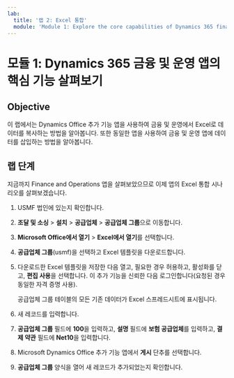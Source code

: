 ```yaml
---
lab:
  title: '랩 2: Excel 통합'
  module: 'Module 1: Explore the core capabilities of Dynamics 365 finance and operations apps'
---
```


# <a name="module-1-explore-the-core-capabilities-of-dynamics-365-finance-and-operations-apps"></a>모듈 1: Dynamics 365 금융 및 운영 앱의 핵심 기능 살펴보기

## <a name="objective"></a>Objective

이 랩에서는 Dynamics Office 추가 기능 앱을 사용하여 금융 및 운영에서 Excel로 데이터를 복사하는 방법을 알아봅니다. 또한 동일한 앱을 사용하여 금융 및 운영 앱에 데이터를 삽입하는 방법을 알아봅니다.

## <a name="lab-steps"></a>랩 단계

지금까지 Finance and Operations 앱을 살펴보았으므로 이제 앱의 Excel 통합 시나리오를 살펴보겠습니다.

1. USMF 법인에 있는지 확인합니다. 

2. **조달 및 소싱** > **설치** > **공급업체** > **공급업체 그룹**으로 이동합니다.

3. **Microsoft Office에서 열기** > **Excel에서 열기**를 선택합니다.

4. **공급업체 그룹**(usmf)을 선택하고 Excel 템플릿을 다운로드합니다.

5. 다운로드한 Excel 템플릿을 저장한 다음 열고, 필요한 경우 허용하고, 활성화를 닫고, **편집 사용**을 선택합니다. 이 추가 기능을 신뢰한 다음 로그인합니다(요청된 경우 동일한 자격 증명 사용).

    공급업체 그룹 테이블의 모든 기존 데이터가 Excel 스프레드시트에 표시됩니다.

6.  새 레코드를 입력합니다.

7. **공급업체 그룹** 필드에 **100**을 입력하고, **설명** 필드에 **보험 공급업체**를 입력하고, **결제 약관** 필드에 **Net10**을 입력합니다.

8. Microsoft Dynamics Office 추가 기능 앱에서 **게시** 단추를 선택합니다.

9. **공급업체 그룹** 양식을 열어 새 레코드가 추가되었는지 확인합니다.

